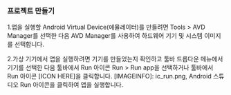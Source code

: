 ### 프로젝트 만들기

1.앱을 실행할 Android Virtual Device(에뮬레이터)를 만들려면 Tools > AVD Manager를 선택한 다음 AVD Manager를 사용하여 하드웨어 기기 및 시스템 이미지를 선택합니다.

2.가상 기기에서 앱을 실행하려면 기기를 만들었는지 확인하고 툴바 드롭다운 메뉴에서 기기를 선택한 다음 툴바에서 Run 아이콘 Run > Run app을 선택하거나 툴바에서 Run 아이콘 [ICON HERE]을 클릭합니다. [IMAGEINFO]: ic_run.png, Android 스튜디오 Run 아이콘을 클릭하여 앱을 실행합니다.
